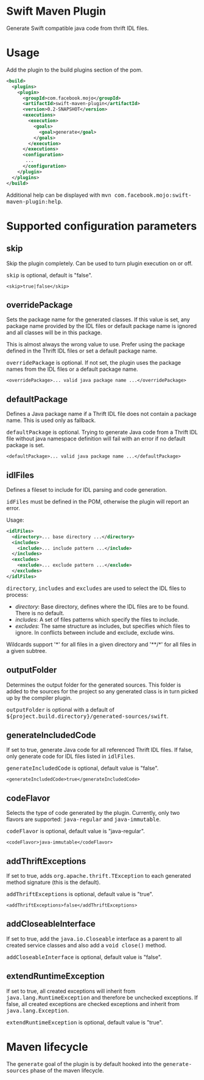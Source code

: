 # Swift Maven Plugin

Generate Swift compatible java code from thrift IDL files.

# Usage

Add the plugin to the build plugins section of the pom.

```xml
<build>
  <plugins>
    <plugin>
      <groupId>com.facebook.mojo</groupId>
      <artifactId>swift-maven-plugin</artifactId>
      <version>0.2-SNAPSHOT</version>
      <executions>
        <execution>
          <goals>
            <goal>generate</goal>
          </goals>
        </execution>
      </executions>
      <configuration>
       ...
      </configuration>
    </plugin>
  </plugins>
</build>
```

Additional help can be displayed with <tt>mvn com.facebook.mojo:swift-maven-plugin:help</tt>.

# Supported configuration parameters

## skip

Skip the plugin completely. Can be used to turn plugin execution on or off.

<tt>skip</tt> is optional, default is "false".

    <skip>true|false</skip>

## overridePackage

Sets the package name for the generated classes. If this value is set, any package name provided by the IDL files or default package name is ignored
and all classes will be in this package.

This is almost always the wrong value to use. Prefer using the package defined in the Thrift IDL files or set a default package name.

<tt>overridePackage</tt> is optional. If not set, the plugin uses the package names from the IDL files or a default package name.

    <overridePackage>... valid java package name ...</overridePackage>

## defaultPackage

Defines a Java package name if a Thrift IDL file does not contain a package name. This is used only as fallback.

<tt>defaultPackage</tt> is optional. Trying to generate Java code from a Thrift IDL file without java namespace definition will fail with an error if no default package is set.

    <defaultPackage>... valid java package name ...</defaultPackage>

## idlFiles

Defines a fileset to include for IDL parsing and code generation.

<tt>idFiles</tt> must be defined in the POM, otherwise the plugin will report an error.

Usage:
```xml
<idlFiles>
  <directory>... base directory ...</directory>
  <includes>
    <include>... include pattern ...</include>
  </includes>
  <excludes>
    <exclude>... exclude pattern ...</exclude>
  </excludes>
</idlFiles>
```

<tt>directory</tt>, <tt>includes</tt> and <tt>excludes</tt> are used to select the IDL files to process:

* *directory*: Base directory, defines where the IDL files are to be found. There is no default.
* *includes*: A set of files patterns which specify the files to include.
* *excludes*: The same structure as includes, but specifies which files to ignore. In conflicts between include and exclude, exclude wins.

Wildcards support '\*' for all files in a given directory and '\*\*/\*' for all files in a given subtree.

## outputFolder

Determines the output folder for the generated sources. This folder is added to the sources for the project so any generated class is in turn picked up by the compiler plugin.

<tt>outputFolder</tt> is optional with a default of <tt>${project.build.directory}/generated-sources/swift</tt>.

## generateIncludedCode

If set to true, generate Java code for all referenced Thrift IDL files. If false, only generate code for IDL files listed in <tt>idlFiles</tt>.

<tt>generateIncludedCode</tt> is optional, default value is "false".

    <generateIncludedCode>true</generateIncludedCode>

## codeFlavor

Selects the type of code generated by the plugin. Currently, only two flavors are supported: <tt>java-regular</tt> and <tt>java-immutable</tt>.

<tt>codeFlavor</tt> is optional, default value is "java-regular".

    <codeFlavor>java-immutable</codeFlavor>

## addThriftExceptions

If set to true, adds <tt>org.apache.thrift.TException</tt> to each generated method signature (this is the default). 

<tt>addThriftExceptions</tt> is optional, default value is "true".

    <addThriftExceptions>false</addThriftExceptions>

## addCloseableInterface

If set to true, add the <tt>java.io.Closeable</tt> interface as a parent to all created service classes and also add a <tt>void close()</tt> method.

<tt>addCloseableInterface</tt> is optional, default value is "false".

## extendRuntimeException

If set to true, all created exceptions will inherit from <tt>java.lang.RuntimeException</tt> and therefore be unchecked exceptions. If false, all
created exceptions are checked exceptions and inherit from <tt>java.lang.Exception</tt>.

<tt>extendRuntimeException</tt> is optional, default value is "true".

# Maven lifecycle

The <tt>generate</tt> goal of the plugin is by default hooked into the <tt>generate-sources</tt> phase of the maven lifecycle.


